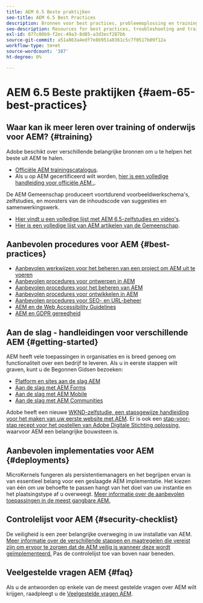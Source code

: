 ```yaml
---
title: AEM 6.5 Beste praktijken
seo-title: AEM 6.5 Best Practices
description: Bronnen voor best practices, probleemoplossing en training voor AEM 6.5
seo-description: Resources for best practices, troubleshooting and training for AEM 6.5
exl-id: 077c00b9-f2ec-49a3-8d85-a3d3ecf287bb
source-git-commit: a51a863a4edf7e8b951a8361c5c7f0517b09f12a
workflow-type: tm+mt
source-wordcount: '387'
ht-degree: 0%

---
```


# AEM 6.5 Beste praktijken {#aem-65-best-practices}

## Waar kan ik meer leren over training of onderwijs voor AEM? {#training}

Adobe beschikt over verschillende belangrijke bronnen om u te helpen het beste uit AEM te halen.

* [Officiële AEM trainingscatalogus](https://training.adobe.com/training/current-courses.html#solution=adobeExperienceManager&amp;p=1).
* Als u op AEM gecertificeerd wilt worden, [hier is een volledige handleiding voor officiële AEM .](https://training.adobe.com/certification/exams.html#p=1&amp;solution=adobeExperienceManager).

De AEM Gemeenschap produceert voortdurend voorbeeldwerkschema&#39;s, zelfstudies, en monsters van de inhoudscode van suggesties en samenwerkingswerk.

* [Hier vindt u een volledige lijst met AEM 6.5-zelfstudies en video&#39;s](https://experienceleague.adobe.com/docs/experience-manager-tutorials.html).
* [Hier is een volledige lijst van AEM artikelen van de Gemeenschap](https://experienceleaguecommunities.adobe.com/t5/adobe-experience-manager/ct-p/adobe-experience-manager-community).

## Aanbevolen procedures voor AEM {#best-practices}

* [Aanbevolen werkwijzen voor het beheren van een project om AEM uit te voeren](/help/managing/best-practices.md)
* [Aanbevolen procedures voor ontwerpen in AEM](/help/sites-authoring/best-practices.md)
* [Aanbevolen procedures voor het beheren van AEM](/help/sites-administering/administer-best-practices.md)
* [Aanbevolen procedures voor ontwikkelen in AEM](/help/sites-developing/best-practices.md)
* [Aanbevolen procedures voor SEO- en URL-beheer](/help/managing/seo-and-url-management.md)
* [AEM en de Web Accessibility Guidelines](/help/managing/web-accessibility.md)
* [AEM en GDPR gereedheid](/help/managing/data-protection-and-privacy.md)

## Aan de slag - handleidingen voor verschillende AEM {#getting-started}

AEM heeft vele toepassingen in organisaties en is breed genoeg om functionaliteit over een bedrijf te leveren. Als u in eerste stappen wilt graven, kunt u de Begonnen Gidsen bezoeken:

* [Platform en sites aan de slag AEM](/help/sites-deploying/deploy.md#getting-started)
* [Aan de slag met AEM Forms](/help/forms/using/introduction-aem-forms.md)
* [Aan de slag met AEM Mobile](/help/mobile/getting-started-aem-mobile.md)
* [Aan de slag met AEM Communities](/help/communities/getting-started.md)

Adobe heeft een nieuwe [WKND-zelfstudie, een stapsgewijze handleiding voor het maken van uw eerste website met AEM](https://experienceleague.adobe.com/docs/experience-manager-learn/getting-started-wknd-tutorial-develop/overview.html). Er is ook een [stap-voor-stap recept voor het opstellen van Adobe Digitale Stichting oplossing](https://experienceleague.adobe.com/#courses), waarvoor AEM een belangrijke bouwsteen is.

## Aanbevolen implementaties voor AEM {#deployments}

MicroKernels fungeren als persistentiemanagers en het begrijpen ervan is van essentieel belang voor een geslaagde AEM implementatie. Het kiezen van één om uw behoefte te passen hangt van het doel van uw instantie en het plaatsingstype af u overweegt. [Meer informatie over de aanbevolen toepassingen in de meest gangbare AEM.](/help/sites-deploying/recommended-deploys.md)

## Controlelijst voor AEM {#security-checklist}

De veiligheid is een zeer belangrijke overweging in uw installatie van AEM. [Meer informatie over de verschillende stappen en maatregelen die vereist zijn om ervoor te zorgen dat de AEM veilig is wanneer deze wordt geïmplementeerd.](/help/sites-administering/security-checklist.md) Pas de controlelijst toe van boven naar beneden.

## Veelgestelde vragen AEM {#faq}

Als u de antwoorden op enkele van de meest gestelde vragen over AEM wilt krijgen, raadpleegt u de [Veelgestelde vragen AEM](/help/sites-administering/aem-faqs.md).
